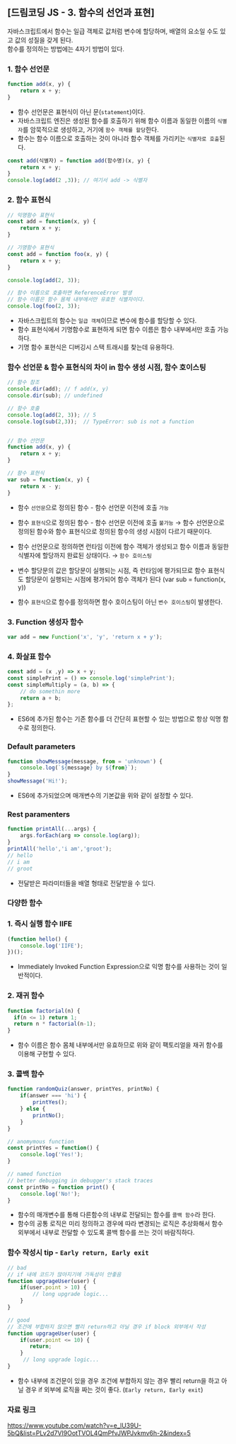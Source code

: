 ## [드림코딩 JS - 3. 함수의 선언과 표현]
자바스크립트에서 함수는 일급 객체로 값처럼 변수에 할당하며, 배열의 요소일 수도 있고 값의 성질을 갖게 된다.   
함수를 정의하는 방법에는 4자기 방법이 있다.

### 1. 함수 선언문
```js
function add(x, y) {
    return x + y;
}
```
- 함수 선언문은 표현식이 아닌 문(`statement`)이다.
- 자바스크립트 엔진은 생성된 함수를 호출하기 위해 함수 이름과 동일한 이름의 `식별자`를 암묵적으로 생성하고, 거기에 `함수 객체를 할당`한다.
- 함수는 함수 이름으로 호출하는 것이 아니라 함수 객체를 가리키는 `식별자로 호출`된다.
```js
const add(식별자) = function add(함수명)(x, y) {
    return x + y;
}
console.log(add(2 ,3)); // 여기서 add -> 식별자
```

### 2. 함수 표현식
```js
// 익명함수 표현식
const add = function(x, y) {
    return x + y;
}

// 기명함수 표현식
const add = function foo(x, y) {
    return x + y;
}

console.log(add(2, 3));

// 함수 이름으로 호출하면 ReferenceError 발생
// 함수 이름은 함수 몸체 내부에서만 유효한 식별자이다.
console.log(foo(2, 3));
```
- 자바스크립트의 함수는 `일급 객체`이므로 변수에 함수를 할당할 수 있다.
- 함수 표현식에서 기명함수로 표현하게 되면 함수 이름은 함수 내부에서만 호출 가능하다.
- 기명 함수 표현식은 디버깅시 스택 트래시를 찾는데 유용하다.

### 함수 선언문 & 함수 표현식의 차이 in 함수 생성 시점, 함수 호이스팅
```js
// 함수 참조
console.dir(add); // f add(x, y)
console.dir(sub); // undefined

// 함수 호출
console.log(add(2, 3)); // 5
console.log(sub(2,3));  // TypeError: sub is not a function


// 함수 선언문
function add(x, y) {
    return x + y;
}

// 함수 표현식
var sub = function(x, y) {
    return x - y;
}
```
- 함수 `선언문`으로 정의된 함수 - 함수 선언문 이전에 호출 `가능` 
- 함수 `표현식`으로 정의된 함수 - 함수 선언문 이전에 호출 `불가능`
→ 함수 선언문으로 정의된 함수와 함수 표현식으로 정의된 함수의 생성 시점이 다르기 때문이다.

- 함수 선언문으로 정의하면 런타임 이전에 함수 객체가 생성되고 함수 이름과 동일한 식별자에 할당까지 완료된 상태이다. → `함수 호이스팅`
- 변수 할당문의 값은 할당문이 실행되는 시점, 즉 런타임에 평가되므로 함수 표현식도 할당문이 실행되는 시점에 평가되어 함수 객체가 된다 (var sub = function(x, y))
- 함수 `표현식`으로 함수를 정의하면 함수 호이스팅이 아닌 `변수 호이스팅`이 발생한다.


### 3. Function 생성자 함수
```js
var add = new Function('x', 'y', 'return x + y');
```

### 4. 화살표 함수
```js
const add = (x ,y) => x + y;
const simplePrint = () => console.log('simplePrint');
const simpleMultiply = (a, b) => {
    // do somethin more
    return a + b;
};
```
- ES6에 추가된 함수는 기존 함수를 더 간단히 표현할 수 있는 방법으로 항상 익명 함수로 정의한다.

### Default parameters 
```js
function showMessage(message, from = 'unknown') {
    console.log(`${message} by ${from}`);
}
showMessage('Hi!');
```
- ES6에 추가되었으며 매개변수의 기본값을 위와 같이 설정할 수 있다.

### Rest paramenters
```js
function printAll(...args) {
    args.forEach(arg => console.log(arg));
}
printAll('hello','i am','groot');
// hello
// i am
// groot
```
- 전달받은 파라미터들을 배열 형태로 전달받을 수 있다.

### 다양한 함수
### 1. 즉시 실행 함수 IIFE
```js
(function hello() {
    console.log('IIFE');
})();
```
- Immediately Invoked Function Expression으로 익명 함수를 사용하는 것이 일반적이다.

### 2. 재귀 함수
```js
function factorial(n) {
  if(n <= 1) return 1;
  return n * factorial(n-1);
}
```
- 함수 이름은 함수 몸체 내부에서만 유효하므로 위와 같이 팩토리얼을 재귀 함수를 이용해 구현할 수 있다.

### 3. 콜백 함수
```js
function randomQuiz(answer, printYes, printNo) {
    if(answer === 'hi') {
        printYes();
    } else {
        printNo();
    }
}

// anomymous function
const printYes = function() {
    console.log('Yes!');
}

// named function
// better debugging in debugger's stack traces
const printNo = function print() {
    console.log('No!');
}
```
- 함수의 매개변수를 통해 다른함수의 내부로 전달되는 함수를 `콜백 함수`라 한다.
- 함수의 공통 로직은 미리 정의하고 경우에 따라 변경되는 로직은 추상화해서 함수 외부에서 내부로 전달할 수 있도록 콜백 함수를 쓰는 것이 바람직하다.

### 함수 작성시 tip - `Early return, Early exit`
```js
// bad
// if 내에 코드가 많아지기에 가독성이 안좋음
function upgrageUser(user) {
    if(user.point > 10) {
        // long upgrade logic...
    }
}

// good
// 조건에 부합하지 않으면 빨리 return하고 아닐 경우 if block 외부에서 작성
function upgrageUser(user) {
    if(user.point <= 10) {
       return;
    }
     // long upgrade logic...
}
```
- 함수 내부에 조건문이 있을 경우 조건에 부합하지 않는 경우 빨리 return을 하고 아닐 경우 if 외부에 로직을 짜는 것이 좋다. (`Early return, Early exit`)

### 자료 링크
https://www.youtube.com/watch?v=e_lU39U-5bQ&list=PLv2d7VI9OotTVOL4QmPfvJWPJvkmv6h-2&index=5
